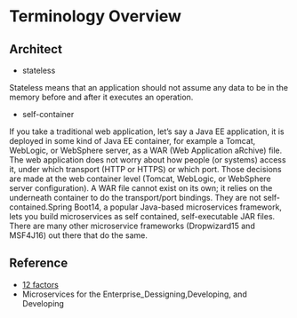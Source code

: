 # Terminology Overview

## Architect

* stateless

Stateless means that an application should not assume any data to be in the memory before and after it executes an operation.

* self-container

If you take a traditional web application, let’s say a Java EE application,
it is deployed in some kind of Java EE container, for example a Tomcat, WebLogic, or WebSphere server, as a WAR (Web Application aRchive) file. The web application does not worry about how people (or systems) access it, under which transport (HTTP or HTTPS) or which port. Those decisions are made at the web container level (Tomcat, WebLogic, or WebSphere server configuration). A WAR file cannot exist on its own; it relies on the underneath container to do the transport/port bindings. They are not self- contained.Spring Boot14, a popular Java-based microservices framework, lets you build microservices as self contained, self-executable JAR files. There are many other microservice frameworks (Dropwizard15 and MSF4J16) out there that do the same.


## Reference

* [12 factors](https://12factor.net/backing-services)
* Microservices for the Enterprise_Dessigning,Developing, and Developing